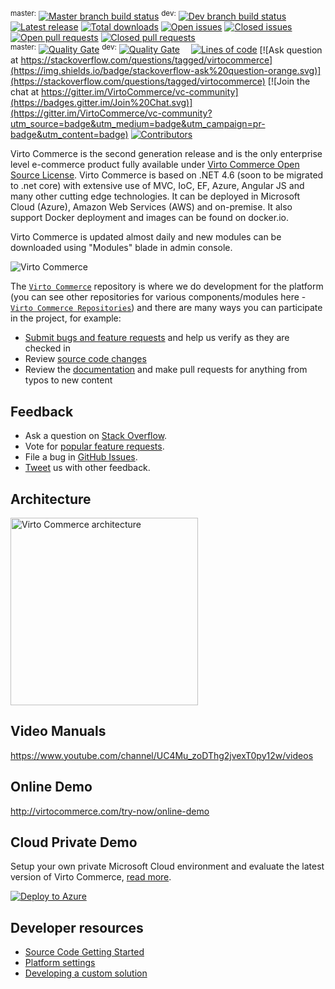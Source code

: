 <sup>master:</sup> [![Master branch build status](http://ci.virtocommerce.com/buildStatus/icon?job=vc-2-org/vc-platform/master)](http://ci.virtocommerce.com/job/vc-2-org/job/vc-platform/job/master/)
<sup>dev:</sup> [![Dev branch build status](http://ci.virtocommerce.com/buildStatus/icon?job=vc-2-org/vc-platform/dev)](http://ci.virtocommerce.com/job/vc-2-org/job/vc-platform/job/dev/)&emsp;
[![Latest release](https://img.shields.io/github/release/VirtoCommerce/vc-platform.svg)](https://github.com/VirtoCommerce/vc-platform/releases/latest)
[![Total downloads](https://img.shields.io/github/downloads/VirtoCommerce/vc-platform/total.svg)](https://github.com/VirtoCommerce/vc-platform/releases)
[![Open issues](https://img.shields.io/github/issues-raw/VirtoCommerce/vc-platform.svg?label=issues)](https://github.com/VirtoCommerce/vc-platform/issues)
[![Closed issues](https://img.shields.io/github/issues-closed-raw/VirtoCommerce/vc-platform.svg)](https://github.com/VirtoCommerce/vc-platform/issues?q=is%3Aissue+is%3Aclosed)
[![Open pull requests](https://img.shields.io/github/issues-pr-raw/VirtoCommerce/vc-platform.svg?label=prs)](https://github.com/VirtoCommerce/vc-platform/pulls)
[![Closed pull requests](https://img.shields.io/github/issues-pr-closed-raw/VirtoCommerce/vc-platform.svg?label=closed%20prs)](https://github.com/VirtoCommerce/vc-platform/pulls?q=is%3Apr+is%3Aclosed)<br />
<sup>master:</sup> [![Quality Gate](https://sonar.virtocommerce.com/api/badges/gate?key=vc-platform%3Amaster)](https://sonar.virtocommerce.com/dashboard?id=vc-platform%3Amaster)
<sup>dev:</sup> [![Quality Gate](https://sonar.virtocommerce.com/api/badges/gate?key=vc-platform%3Adev)](https://sonar.virtocommerce.com/dashboard?id=vc-platform%3Adev)&emsp;
[![Lines of code](https://sonar.virtocommerce.com/api/badges/measure?key=vc-platform%3Amaster&metric=ncloc)](https://sonar.virtocommerce.com/api/badges/measure?key=vc-platform%3Amaster&metric=ncloc)
[![Ask question at https://stackoverflow.com/questions/tagged/virtocommerce](https://img.shields.io/badge/stackoverflow-ask%20question-orange.svg)](https://stackoverflow.com/questions/tagged/virtocommerce)
[![Join the chat at https://gitter.im/VirtoCommerce/vc-community](https://badges.gitter.im/Join%20Chat.svg)](https://gitter.im/VirtoCommerce/vc-community?utm_source=badge&utm_medium=badge&utm_campaign=pr-badge&utm_content=badge)
[![Contributors](https://img.shields.io/github/contributors/VirtoCommerce/vc-platform.svg)]()

Virto Commerce is the second generation release and is the only enterprise level e-commerce product fully available under <a href="https://virtocommerce.com/open-source-license" target="_blank">Virto Commerce Open Source License</a>. Virto Commerce is based on .NET 4.6 (soon to be migrated to .net core) with extensive use of MVC, IoC, EF, Azure, Angular JS and many other cutting edge technologies. It can be deployed in Microsoft Cloud (Azure), Amazon Web Services (AWS) and on-premise. It also support Docker deployment and images can be found on docker.io.

Virto Commerce is updated almost daily and new modules can be downloaded using "Modules" blade in admin console.

<img alt="Virto Commerce" src="https://virtocommerce.com/assets/images/home/hero.gif"/>

The [`Virto Commerce`](https://github.com/virtocommerce/vc-platform) repository is where we do development for the platform (you can see other repositories for various components/modules here - [`Virto Commerce Repositories`](https://github.com/VirtoCommerce)) and there are many ways you can participate in the project, for example:

* [Submit bugs and feature requests](https://github.com/virtocommerce/vc-platform/issues) and help us verify as they are checked in
* Review [source code changes](https://github.com/virtocommerce/vc-platform/pulls)
* Review the [documentation](https://virtocommerce.com/docs) and make pull requests for anything from typos to new content

## Feedback

* Ask a question on [Stack Overflow](https://stackoverflow.com/questions/tagged/virtocommerce).
* Vote for [popular feature requests](https://github.com/virtocommerce/vc-platform/issues?q=is%3Aopen+is%3Aissue+label%3Afeature-request+sort%3Areactions-%2B1-desc).
* File a bug in [GitHub Issues](https://github.com/virtocommerce/vc-platform/issues).
* [Tweet](https://twitter.com/virtocommerce) us with other feedback.

Architecture
-----------
<img alt="Virto Commerce architecture" width="300" height="300" src="https://virtocommerce.com/assets/images/features/architecture-circle.png">

Video Manuals
-----------
https://www.youtube.com/channel/UC4Mu_zoDThg2jvexT0py12w/videos

Online Demo
-----------
http://virtocommerce.com/try-now/online-demo

Cloud Private Demo
-----------

Setup your own private Microsoft Cloud environment and evaluate the latest version of Virto Commerce, <a href="https://virtocommerce.com/docs/vc2devguide/deployment/platform-deployment/deploy-from-github-to-microsoft-cloud-azure" target="_blank">read more</a>.

<a href="https://azuredeploy.net/" target="_blank">
  <img alt="Deploy to Azure" src="http://azuredeploy.net/deploybutton.png"/>
</a>

## Developer resources
* <a href="https://virtocommerce.com/docs/vc2devguide/deployment/platform-deployment/source-code-getting-started" target="_blank">Source Code Getting Started</a>
* <a href="https://virtocommerce.com/docs/vc2devguide/deployment/platform-settings" target="_blank">Platform settings</a>
* <a href="https://virtocommerce.com/docs/vc2devguide/development-scenarios/developing-a-custom-solution" target="_blank">Developing a custom solution</a>
